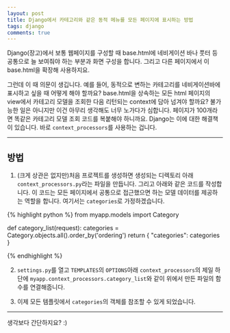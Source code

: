 ```yaml
---
layout: post
title: Django에서 카테고리와 같은 동적 메뉴를 모든 페이지에 표시하는 방법
tags: django
comments: true
---
```


Django(장고)에서 보통 웹페이지를 구성할 때 base.html에 네비게이션 바나 풋터 등 공통으로 늘 보여줘야 하는 부분과 화면 구성을 합니다. 그리고 다른 페이지에서 이 base.html을 확장해 사용하지요.   

그런데 이 때 의문이 생깁니다. 예를 들어, 동적으로 변하는 카테고리를 네비게이션바에 표시하고 싶을 때 어떻게 해야 할까요? base.html을 상속하는 모든 html 페이지의 view에서 카테고리 모델을 조회한 다음 리턴되는 context에 담아 넘겨야 할까요? 불가능한 일은 아니지만 이건 아무리 생각해도 너무 노가다가 심합니다. 페이지가 100개라면 똑같은 카테고리 모델 조회 코드를 복붙해야 하니까요. Django는 이에 대한 해결책이 있습니다. 바로 `context_processors`를 사용하는 겁니다.  

---

## 방법

1. (크게 상관은 없지만)처음 프로젝트를 생성하면 생성되는 디렉토리 아래 `context_processors.py`라는 파일을 만듭니다. 그리고 아래와 같은 코드를 작성합니다. 이 코드는 모든 페이지에서 공통으로 접근했으면 하는 모델 데이터를 제공하는 역할을 합니다. 여기서는 `categories`로 가정하겠습니다.  

{% highlight python %}
from myapp.models import Category

def category_list(request):
    categories = Category.objects.all().order_by('ordering')
    return {
        "categories": categories
    }

{% endhighlight %}

2. `settings.py`를 열고 `TEMPLATES`의 `OPTIONS`아래 `context_processors`의 제일 하단에 `myapp.context_processors.category_list`와 같이 위에서 만든 파일의 함수를 연결해줍니다.  

3. 이제 모든 템플릿에서 `categories`의 객체를 참조할 수 있게 되었습니다.  

---

생각보다 간단하지요? :)  
